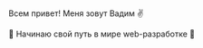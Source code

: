 Всем привет! Меня зовут Вадим :v:

:small_blue_diamond: Начинаю свой путь в мире web-разработке
:small_blue_diamond: 
